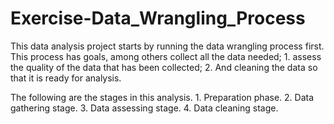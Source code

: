 # Exercise-Data_Wrangling_Process
This data analysis project starts by running the data wrangling process first. This process has goals, among others  collect all the data needed; 
    1. assess the quality of the data that has been collected; 
    2. And cleaning the data so that it is ready for analysis.

The following are the stages in this analysis.
    1. Preparation phase. 
    2. Data gathering stage.
    3. Data assessing stage.
    4. Data cleaning stage.
